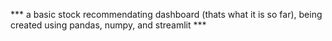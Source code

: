 *** a basic stock recommendating dashboard (thats what it is so far), being created using  pandas, numpy, and streamlit ***